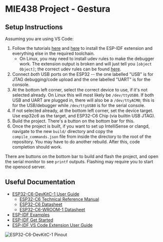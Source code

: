 # MIE438 Project - Gestura

## Setup Instructions

Assuming you are using VS Code:

1. Follow the tutorials [here](https://docs.espressif.com/projects/esp-idf/en/latest/esp32c6/get-started/index.html) and [here](https://github.com/espressif/vscode-esp-idf-extension/blob/master/docs/tutorial/install.md) to install the ESP-IDF extension and everything else in the required toolchain.
    * On Linux, you may need to install udev rules to make the debugger work. The extension output is broken and will just tell you `[object Object]`; the correct udev rules can be found [here](https://github.com/espressif/openocd-esp32/blob/master/contrib/60-openocd.rules).
2. Connect *both* USB ports on the ESP32 -- the one labelled "USB" is for JTAG debugging/code upload and the one labelled "UART" is for the console.
3. At the bottom left corner, select the correct device to use, if it's not selected already. On Linux this will most likely be `/dev/ttyUSB0`. If both USB and UART are plugged in, there will also be a `/dev/ttyACM0`; this is for the USB/debugger while `/dev/ttyUSB0` is for the serial console.
3. If not selected already, at the bottom left corner, set the device target. Use esp32c6 as the target, and ESP32-C6 Chip (via builtin USB JTAG).
4. Build the project. There's a button on the bottom bar for this.
5. Once the project is built, if you want to set up IntelliSense or clangd, navigate to the new `build/` directory and copy the `compile_commands.json` file from inside the directory to the root of the repository. You may have to do another rebuild. After this, code completion should work.

There are buttons on the bottom bar to build and flash the project, and open the serial monitor to see `printf` outputs. Flashing may require you to start the openocd server.

## Useful Documentation

* [ESP32-C6-DevKitC-1 User Guide](https://docs.espressif.com/projects/espressif-esp-dev-kits/en/latest/esp32c6/esp32-c6-devkitc-1/user_guide.html)
    * [ESP32-C6 Technical Reference Manual](https://www.espressif.com/sites/default/files/documentation/esp32-c6_technical_reference_manual_en.pdf)
    * [ESP32-C6 Datasheet](https://www.espressif.com/sites/default/files/documentation/esp32-c6_datasheet_en.pdf)
    * [ESP32-C6-WROOM-1 Datasheet](https://www.espressif.com/sites/default/files/documentation/esp32-c6-wroom-1_wroom-1u_datasheet_en.pdf)
* [ESP-IDF Examples](https://github.com/espressif/esp-idf/blob/master/examples/)
* [ESP-IDF Get Started](https://docs.espressif.com/projects/esp-idf/en/latest/esp32c6/get-started/index.html)
* [ESP-IDF VS Code Extension User Guide](https://github.com/espressif/vscode-esp-idf-extension/blob/master/docs/tutorial/basic_use.md)

![ESP32-C6-DevKitC-1 Pinout](https://docs.espressif.com/projects/espressif-esp-dev-kits/en/latest/_images/esp32-c6-devkitc-1-pin-layout.png)
